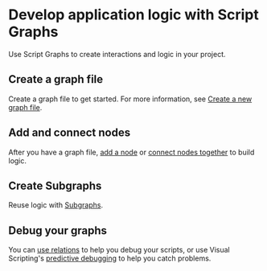 # Develop application logic with Script Graphs

Use Script Graphs to create interactions and logic in your project.

## Create a graph file

Create a graph file to get started. For more information, see [Create a new graph file](vs-create-graph.md).

## Add and connect nodes

After you have a graph file, [add a node](vs-add-node-to-graph.md)
or [connect nodes together](vs-creating-connections.md) to build logic.

## Create Subgraphs

Reuse logic with [Subgraphs](vs-nesting-add-subgraph.md).

## Debug your graphs

You can [use relations](vs-relations.md) to help you debug your scripts, or use Visual
Scripting's [predictive debugging](vs-debugging.md) to help you catch problems. 
